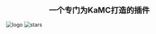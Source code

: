 <center><h2>一个专门为KaMC打造的插件</h2></center>


![logo](https://static.kamc.fun/favicon.ico)
![stars](https://img.shields.io/github/stars/Drak-God/KaMC_Utility_Plugin.svg)
